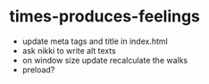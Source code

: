 # times-produces-feelings
- update meta tags and title in index.html
- ask nikki to write alt texts
- on window size update recalculate the walks
- preload?
